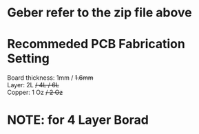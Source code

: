# Geber refer to the zip file above

# Recommeded PCB Fabrication Setting
Board thickness: 1mm / ~~1.6mm~~    
Layer: 2L ~~/ 4L / 6L~~   
Copper: 1 Oz ~~/ 2 Oz~~   

# NOTE: for 4 Layer Borad 
